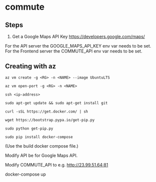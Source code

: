 # commute

## Steps

1. Get a Google Maps API Key
    https://developers.google.com/maps/

For the API server the GOOGLE_MAPS_API_KEY env var needs to be set.
For the Frontend server the COMMUTE_API env var needs to be set.

## Creating with az

```
az vm create -g <RG> -n <NAME> --image UbuntuLTS

az vm open-port -g <RG> -n <NAME>

ssh <ip-address>

sudo apt-get update && sudo apt-get install git

curl -sSL https://get.docker.com/ | sh

wget https://bootstrap.pypa.io/get-pip.py

sudo python get-pip.py

sudo pip install docker-compose
```

(Use the build docker compose file.)

Modify API be for Google Maps API.

Modify COMMUTE_API to e.g. http://23.99.51.64:81

docker-compose up
